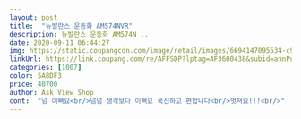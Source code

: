 ```yaml
---
layout: post 
title:  "뉴발란스 운동화 AM574NVR" 
description: 뉴발란스 운동화 AM574N ..
date: 2020-09-11 06:44:27 
img: https://static.coupangcdn.com/image/retail/images/6694147095534-c9c5bc27-f744-4d67-b0a0-21e0e2305933.jpg 
linkUrl: https://link.coupang.com/re/AFFSDP?lptag=AF3600438&subid=ahnPublicAsk&pageKey=1952059931&itemId=3315979880&vendorItemId=71198120871&traceid=V0-113-c0e038d024f937cb 
categories: [1007] 
color: 5A8DF3 
price: 40700 
author: Ask View Shop 
cont:  "넘 이뻐요<br/>넘넘 생각보다 이뻐요 푹신하고 편합니다<br/>멋져요!!!<br/>" 
---
```


